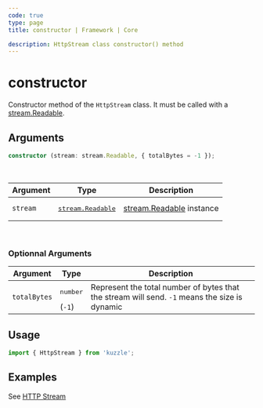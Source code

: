```yaml
---
code: true
type: page
title: constructor | Framework | Core

description: HttpStream class constructor() method
---
```


# constructor

Constructor method of the `HttpStream` class. It must be called with a [stream.Readable](https://nodejs.org/docs/latest-v14.x/api/stream.html#stream_class_stream_readable).

## Arguments

```ts
constructor (stream: stream.Readable, { totalBytes = -1 });
```

<br/>

| Argument | Type                                                                                                            | Description                                                                                                   |
| -------- | --------------------------------------------------------------------------------------------------------------- | ------------------------------------------------------------------------------------------------------------- |
| `stream` | <pre>[stream.Readable](https://nodejs.org/docs/latest-v14.x/api/stream.html#stream_class_stream_readable)</pre> | [stream.Readable](https://nodejs.org/docs/latest-v14.x/api/stream.html#stream_class_stream_readable) instance |

<br/>

### Optionnal Arguments

| Argument     | Type                             | Description                                                                                   |
| ------------ | -------------------------------- | --------------------------------------------------------------------------------------------- |
| `totalBytes` | <pre>number</pre>(`-1`) | Represent the total number of bytes that the stream will send. `-1` means the size is dynamic |

## Usage

```ts
import { HttpStream } from 'kuzzle';
```

## Examples

See [HTTP Stream](/core/2/guides/develop-on-kuzzle/api-controllers#http-streams)

